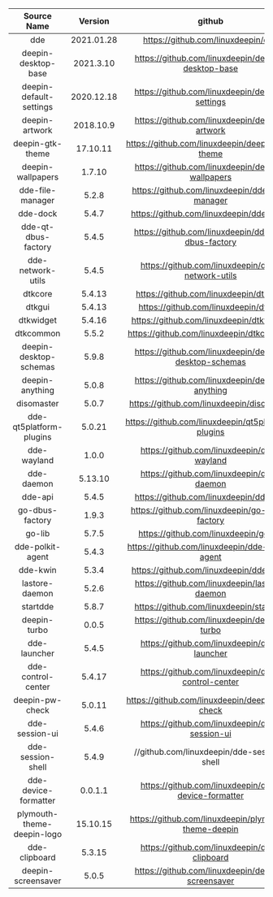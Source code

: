 |        Source Name         |  Version   |                        github                         |                        Download Link                         |
| :------------------------: | :--------: | :---------------------------------------------------: | :----------------------------------------------------------: |
|            dde             | 2021.01.28 |          https://github.com/linuxdeepin/dde           |                                                              |
|    deepin-desktop-base     | 2021.3.10  |  https://github.com/linuxdeepin/deepin-desktop-base   | https://github.com/linuxdeepin/deepin-desktop-base/archive/refs/tags/2021.3.10.tar.gz |
|  deepin-default-settings   | 2020.12.18 |    https://github.com/linuxdeepin/default-settings    | https://github.com/linuxdeepin/default-settings/archive/refs/tags/2020.12.18.tar.gz |
|       deepin-artwork       | 2018.10.9  |     https://github.com/linuxdeepin/deepin-artwork     | https://github.com/linuxdeepin/deepin-artwork/archive/refs/tags/2018.10.9.tar.gz |
|      deepin-gtk-theme      |  17.10.11  |    https://github.com/linuxdeepin/deepin-gtk-theme    | https://github.com/linuxdeepin/deepin-gtk-theme/archive/refs/tags/17.10.11.tar.gz |
|     deepin-wallpapers      |   1.7.10   |   https://github.com/linuxdeepin/deepin-wallpapers    | https://github.com/linuxdeepin/deepin-wallpapers/archive/refs/tags/1.7.10.tar.gz |
|      dde-file-manager      |   5.2.8    |    https://github.com/linuxdeepin/dde-file-manager    |                                                              |
|          dde-dock          |   5.4.7    |        https://github.com/linuxdeepin/dde-dock        | https://github.com/linuxdeepin/dde-dock/archive/refs/tags/5.4.7.tar.gz |
|    dde-qt-dbus-factory     |   5.4.5    |  https://github.com/linuxdeepin/dde-qt-dbus-factory   | https://github.com/linuxdeepin/dde-qt-dbus-factory/archive/refs/tags/5.4.5.tar.gz |
|     dde-network-utils      |   5.4.5    |   https://github.com/linuxdeepin/dde-network-utils    | https://github.com/linuxdeepin/dde-network-utils/archive/refs/tags/5.4.5.tar.gz |
|          dtkcore           |   5.4.13   |        https://github.com/linuxdeepin/dtkcore         | https://github.com/linuxdeepin/dtkcore/archive/refs/tags/5.4.13.tar.gz |
|           dtkgui           |   5.4.13   |         https://github.com/linuxdeepin/dtkgui         | https://github.com/linuxdeepin/dtkgui/archive/refs/tags/5.4.13.tar.gz |
|         dtkwidget          |   5.4.16   |       https://github.com/linuxdeepin/dtkwidget        | https://github.com/linuxdeepin/dtkwidget/archive/refs/tags/5.4.16.tar.gz |
|         dtkcommon          |   5.5.2    |       https://github.com/linuxdeepin/dtkcommon        | https://github.com/linuxdeepin/dtkcommon/archive/refs/tags/5.5.2.tar.gz |
|   deepin-desktop-schemas   |   5.9.8    | https://github.com/linuxdeepin/deepin-desktop-schemas | https://github.com/linuxdeepin/deepin-desktop-schemas/archive/refs/tags/5.9.8.tar.gz |
|      deepin-anything       |   5.0.8    |    https://github.com/linuxdeepin/deepin-anything     |                                                              |
|         disomaster         |   5.0.7    |       https://github.com/linuxdeepin/disomaster       |                                                              |
|  dde-qt5platform-plugins   |   5.0.21   |  https://github.com/linuxdeepin/qt5platform-plugins   | https://github.com/linuxdeepin/qt5platform-plugins/archive/refs/tags/5.0.21.tar.gz |
|        dde-wayland         |   1.0.0    |      https://github.com/linuxdeepin/dde-wayland       | https://github.com/linuxdeepin/dde-wayland/archive/refs/tags/1.0.0.tar.gz |
|         dde-daemon         |  5.13.10   |       https://github.com/linuxdeepin/dde-daemon       | https://github.com/linuxdeepin/dde-daemon/archive/refs/tags/5.13.10.tar.gz |
|          dde-api           |   5.4.5    |        https://github.com/linuxdeepin/dde-api         | https://github.com/linuxdeepin/dde-api/archive/refs/tags/5.4.5.tar.gz |
|      go-dbus-factory       |   1.9.3    |    https://github.com/linuxdeepin/go-dbus-factory     |                                                              |
|           go-lib           |   5.7.5    |         https://github.com/linuxdeepin/go-lib         |                                                              |
|      dde-polkit-agent      |   5.4.3    |    https://github.com/linuxdeepin/dde-polkit-agent    | https://github.com/linuxdeepin/dde-polkit-agent/archive/refs/tags/5.4.3.tar.gz |
|          dde-kwin          |   5.3.4    |        https://github.com/linuxdeepin/dde-kwin        | https://github.com/linuxdeepin/dde-kwin/archive/refs/tags/5.3.4.tar.gz |
|       lastore-daemon       |   5.2.6    |     https://github.com/linuxdeepin/lastore-daemon     | https://github.com/linuxdeepin/lastore-daemon/archive/refs/tags/5.2.6.tar.gz |
|          startdde          |   5.8.7    |        https://github.com/linuxdeepin/startdde        | https://github.com/linuxdeepin/startdde/archive/refs/tags/5.8.7.tar.gz |
|        deepin-turbo        |   0.0.5    |      https://github.com/linuxdeepin/deepin-turbo      | https://github.com/linuxdeepin/deepin-turbo/archive/refs/tags/0.0.5.tar.gz |
|        dde-launcher        |   5.4.5    |      https://github.com/linuxdeepin/dde-launcher      | https://github.com/linuxdeepin/dde-launcher/archive/refs/tags/5.4.5.tar.gz |
|     dde-control-center     |   5.4.17   |   https://github.com/linuxdeepin/dde-control-center   | https://github.com/linuxdeepin/dde-control-center/archive/refs/tags/5.4.17.tar.gz |
|      deepin-pw-check       |   5.0.11   |    https://github.com/linuxdeepin/deepin-pw-check     | https://github.com/linuxdeepin/deepin-pw-check/archive/refs/tags/5.0.11.tar.gz |
|       dde-session-ui       |   5.4.6    |     https://github.com/linuxdeepin/dde-session-ui     | https://github.com/linuxdeepin/dde-session-ui/archive/refs/tags/5.4.6.tar.gz |
|     dde-session-shell      |   5.4.9    |      //github.com/linuxdeepin/dde-session-shell       | https://github.com/linuxdeepin/dde-session-shell/archive/refs/tags/5.4.9.tar.gz |
|    dde-device-formatter    |  0.0.1.1   |  https://github.com/linuxdeepin/dde-device-formatter  | https://github.com/linuxdeepin/dde-device-formatter/archive/refs/tags/0.0.1.1.tar.gz |
| plymouth-theme-deepin-logo |  15.10.15  | https://github.com/linuxdeepin/plymouth-theme-deepin  | https://github.com/linuxdeepin/plymouth-theme-deepin/archive/refs/tags/15.10.15.tar.gz |
|       dde-clipboard        |   5.3.15   |     https://github.com/linuxdeepin/dde-clipboard      |                                                              |
|     deepin-screensaver     |   5.0.5    |   https://github.com/linuxdeepin/deepin-screensaver   | https://github.com/linuxdeepin/deepin-screensaver/archive/refs/tags/5.0.5.tar.gz |